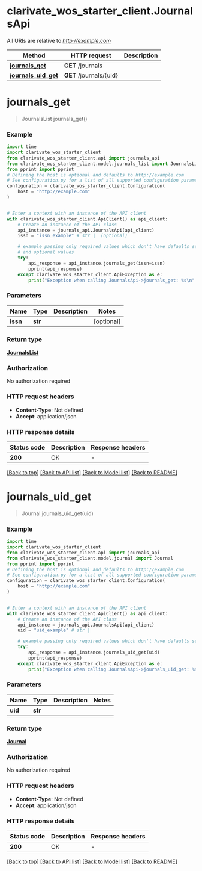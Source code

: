 # clarivate_wos_starter_client.JournalsApi

All URIs are relative to *http://example.com*

Method | HTTP request | Description
------------- | ------------- | -------------
[**journals_get**](JournalsApi.md#journals_get) | **GET** /journals | 
[**journals_uid_get**](JournalsApi.md#journals_uid_get) | **GET** /journals/{uid} | 


# **journals_get**
> JournalsList journals_get()



### Example


```python
import time
import clarivate_wos_starter_client
from clarivate_wos_starter_client.api import journals_api
from clarivate_wos_starter_client.model.journals_list import JournalsList
from pprint import pprint
# Defining the host is optional and defaults to http://example.com
# See configuration.py for a list of all supported configuration parameters.
configuration = clarivate_wos_starter_client.Configuration(
    host = "http://example.com"
)


# Enter a context with an instance of the API client
with clarivate_wos_starter_client.ApiClient() as api_client:
    # Create an instance of the API class
    api_instance = journals_api.JournalsApi(api_client)
    issn = "issn_example" # str |  (optional)

    # example passing only required values which don't have defaults set
    # and optional values
    try:
        api_response = api_instance.journals_get(issn=issn)
        pprint(api_response)
    except clarivate_wos_starter_client.ApiException as e:
        print("Exception when calling JournalsApi->journals_get: %s\n" % e)
```


### Parameters

Name | Type | Description  | Notes
------------- | ------------- | ------------- | -------------
 **issn** | **str**|  | [optional]

### Return type

[**JournalsList**](JournalsList.md)

### Authorization

No authorization required

### HTTP request headers

 - **Content-Type**: Not defined
 - **Accept**: application/json


### HTTP response details

| Status code | Description | Response headers |
|-------------|-------------|------------------|
**200** | OK |  -  |

[[Back to top]](#) [[Back to API list]](../README.md#documentation-for-api-endpoints) [[Back to Model list]](../README.md#documentation-for-models) [[Back to README]](../README.md)

# **journals_uid_get**
> Journal journals_uid_get(uid)



### Example


```python
import time
import clarivate_wos_starter_client
from clarivate_wos_starter_client.api import journals_api
from clarivate_wos_starter_client.model.journal import Journal
from pprint import pprint
# Defining the host is optional and defaults to http://example.com
# See configuration.py for a list of all supported configuration parameters.
configuration = clarivate_wos_starter_client.Configuration(
    host = "http://example.com"
)


# Enter a context with an instance of the API client
with clarivate_wos_starter_client.ApiClient() as api_client:
    # Create an instance of the API class
    api_instance = journals_api.JournalsApi(api_client)
    uid = "uid_example" # str | 

    # example passing only required values which don't have defaults set
    try:
        api_response = api_instance.journals_uid_get(uid)
        pprint(api_response)
    except clarivate_wos_starter_client.ApiException as e:
        print("Exception when calling JournalsApi->journals_uid_get: %s\n" % e)
```


### Parameters

Name | Type | Description  | Notes
------------- | ------------- | ------------- | -------------
 **uid** | **str**|  |

### Return type

[**Journal**](Journal.md)

### Authorization

No authorization required

### HTTP request headers

 - **Content-Type**: Not defined
 - **Accept**: application/json


### HTTP response details

| Status code | Description | Response headers |
|-------------|-------------|------------------|
**200** | OK |  -  |

[[Back to top]](#) [[Back to API list]](../README.md#documentation-for-api-endpoints) [[Back to Model list]](../README.md#documentation-for-models) [[Back to README]](../README.md)

